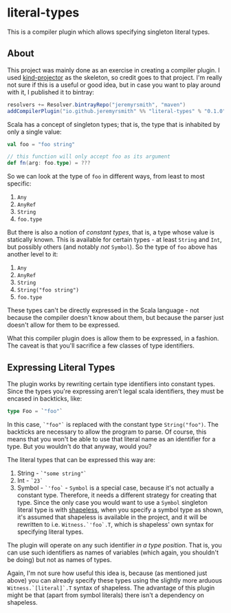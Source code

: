 # literal-types
This is a compiler plugin which allows specifying singleton literal types.

## About
This project was mainly done as an exercise in creating a compiler plugin.  I used
[kind-projector](https://github.com/non/kind-projector) as the skeleton, so credit goes to that project.  I'm really not
sure if this is a useful or good idea, but in case you want to play around with it, I published it to bintray:

```scala
resolvers += Resolver.bintrayRepo("jeremyrsmith", "maven")
addCompilerPlugin("io.github.jeremyrsmith" %% "literal-types" % "0.1.0")
```

Scala has a concept of singleton types; that is, the type that is inhabited by only a single value:

```scala
val foo = "foo string"

// this function will only accept foo as its argument
def fn(arg: foo.type) = ???
```

So we can look at the type of `foo` in different ways, from least to most specific:

1. `Any`
2. `AnyRef`
3. `String`
4. `foo.type`

But there is also a notion of *constant types*, that is, a type whose value is statically known.  This is available
for certain types - at least `String` and `Int`, but possibly others (and notably *not* `Symbol`).  So the type of 
`foo` above has another level to it:

1. `Any`
2. `AnyRef`
3. `String`
4. `String("foo string")`
5. `foo.type`

These types can't be directly expressed in the Scala language - not because the compiler doesn't know about them, but
because the parser just doesn't allow for them to be expressed.

What this compiler plugin does is allow them to be expressed, in a fashion.  The caveat is that you'll sacrifice a few
classes of type identifiers.

## Expressing Literal Types
The plugin works by rewriting certain type identifiers into constant types.  Since the types you're expressing aren't
legal scala identifiers, they must be encased in backticks, like:

```scala
type Foo = `"foo"`
```

In this case, `` `"foo"` `` is replaced with the constant type `String("foo")`.  The backticks are necessary to allow
the program to parse. Of course, this means that you won't be able to use that literal name as an identifier for a type.
But you wouldn't do that anyway, would you?

The literal types that can be expressed this way are:

1. String - `` `"some string"` ``
2. Int - `` `23` ``
3. Symbol - `` `'foo` `` - `Symbol` is a special case, because it's not actually a constant type.  Therefore, it needs a
different strategy for creating that type.  Since the only case you would want to use a `Symbol` singleton literal type
is with [shapeless](https://github.com/milessabin/shapeless), when you specify a symbol type as shown, it's assumed that
shapeless is available in the project, and it will be rewritten to i.e. `` Witness.`'foo`.T ``, which is shapeless' own
syntax for specifying literal types.

The plugin will operate on any such identifier *in a type position*. That is, you can use such identifiers as names of
variables (which again, you shouldn't be doing) but not as names of types.

Again, I'm not sure how useful this idea is, because (as mentioned just above) you can already specify these types using
the slightly more arduous `` Witness.`[literal]`.T `` syntax of shapeless.  The advantage of this plugin might be that
(apart from symbol literals) there isn't a dependency on shapeless.